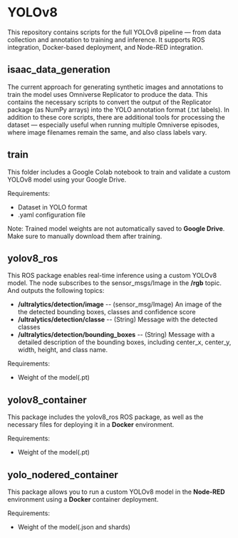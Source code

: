 # YOLOv8

This repository contains scripts for the full YOLOv8 pipeline — from data collection and annotation to training and inference. It supports ROS integration, Docker-based deployment, and Node-RED integration.

## isaac_data_generation
The current approach for generating synthetic images and annotations to train the model uses Omniverse Replicator to produce the data. This contains the necessary scripts to convert the output of the Replicator package (as NumPy arrays) into the YOLO annotation format (.txt labels). In addition to these core scripts, there are additional tools for processing the dataset — especially useful when running multiple Omniverse episodes, where image filenames remain the same, and also class labels vary.
  
## train
This folder includes a Google Colab notebook to train and validate a custom YOLOv8 model using your Google Drive.

Requirements:

- Dataset in YOLO format
- .yaml configuration file

Note: Trained model weights are not automatically saved to **Google Drive**. Make sure to manually download them after training.

## yolov8_ros

This ROS package enables real-time inference using a custom YOLOv8 model. The node subscribes to the sensor_msgs/Image in the **/rgb** topic. And outputs the following topics: 

- **/ultralytics/detection/image** -- (sensor_msg/Image) An image of the the detected bounding boxes, classes and confidence score
- **/ultralytics/detection/classe** -- (String) Message with the detected classes
- **/ultralytics/detection/bounding_boxes** -- (String) Message with a detailed description of the bounding boxes, including center_x, center_y, width, height, and class name.

Requirements:

- Weight of the model(.pt)

## yolov8_container

This package includes the yolov8_ros ROS package, as well as the necessary files for deploying it in a **Docker** environment.

Requirements:

- Weight of the model(.pt)

## yolo_nodered_container

This package allows you to run a custom YOLOv8 model in the **Node-RED** environment using a **Docker** container deployment.

Requirements:

- Weight of the model(.json and shards)
